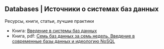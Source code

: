## Databases | Источники о системах баз данных
Ресурсы, книги, статьи, лучшие практики

* Книга: [Введение в системы баз данных](https://www.livelib.ru/book/1000107395-vvedenie-v-sistemy-baz-dannyh-k-dzh-dejt)
* Книга, pdf: [Семь баз данных за семь недель. Введение в современные базы данных и идеологию NoSQL](https://www.litres.ru/dzhim-r-uilson/sem-baz-dannyh-za-sem-nedel-vvedenie-v-sovremennye-bazy-dannyh-i-ideologiu-nosql-6090319/)